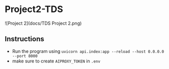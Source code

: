 # Project2-TDS
![Project 2](docs/TDS Project 2.png)

## Instructions
- Run the program using `uvicorn api.index:app --reload --host 0.0.0.0 --port 8000`
- make sure to create `AIPROXY_TOKEN` in `.env`
